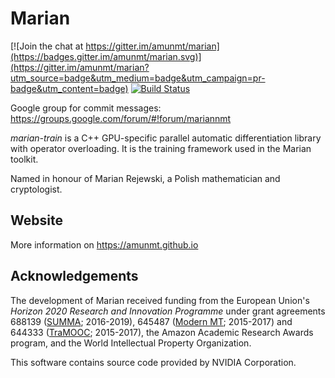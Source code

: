 Marian
======

[![Join the chat at https://gitter.im/amunmt/marian](https://badges.gitter.im/amunmt/marian.svg)](https://gitter.im/amunmt/marian?utm_source=badge&utm_medium=badge&utm_campaign=pr-badge&utm_content=badge)
[![Build Status](http://vali.inf.ed.ac.uk/jenkins/buildStatus/icon?job=marian-train)](http://vali.inf.ed.ac.uk/jenkins/job/marian-train/)

Google group for commit messages: https://groups.google.com/forum/#!forum/mariannmt

*marian-train* is a C++ GPU-specific parallel automatic differentiation library
with operator overloading. It is the training framework used in the Marian
toolkit.

Named in honour of Marian Rejewski, a Polish mathematician and cryptologist.

## Website

More information on https://amunmt.github.io

## Acknowledgements

The development of Marian received funding from the European Union's
_Horizon 2020 Research and Innovation Programme_ under grant agreements
688139 ([SUMMA](http://www.summa-project.eu); 2016-2019),
645487 ([Modern MT](http://www.modernmt.eu); 2015-2017) and
644333 ([TraMOOC](http://tramooc.eu/); 2015-2017),
the Amazon Academic Research Awards program, and
the World Intellectual Property Organization.

This software contains source code provided by NVIDIA Corporation.
